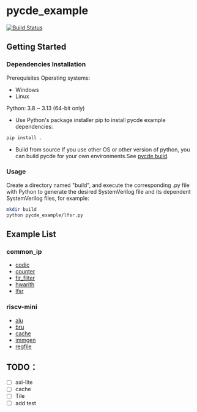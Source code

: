 # pycde_example

[![Build Status](https://github.com/Dragon-Git/pycde_example/actions/workflows/python-package.yml/badge.svg)](https://github.com/Dragon-Git/pycde_example/actions)

## Getting Started

### Dependencies Installation  
Prerequisites
Operating systems:
- Windows
- Linux 
 
Python: 3.8 ~ 3.13 (64-bit only)

- Use Python's package installer pip to install pycde example dependencies:
```bash
pip install .
```

- Build from source
If you use other OS or other version of python, you can build pycde for your own environments.See [pycde build]([docs/PyCDE/compiling.md](https://github.com/llvm/circt/blob/main/docs/PyCDE/compiling.md)).

### Usage
Create a directory named "build", and execute the corresponding .py file with Python to generate the desired SystemVerilog file and its dependent SystemVerilog files, for example:
```bash
mkdir build
python pycde_example/lfsr.py
```

## Example List  

### common_ip
- [codic](pycde_example/codic.py) 
- [counter](pycde_example/counter.py) 
- [fir_filter](pycde_example/fir_filter.py) 
- [hwarith](pycde_example/hwarith.py) 
- [lfsr](pycde_example/lfsr.py)

### riscv-mini 
- [alu](pycde_example/mini_riscv/alu.py)  
- [bru](pycde_example/mini_riscv/bru.py)  
- [cache](pycde_example/mini_riscv/cache.py)
- [immgen](pycde_example/mini_riscv/immgen.py)  
- [regfile](pycde_example/mini_riscv/regfile.py)

## TODO：
- [ ] axi-lite
- [ ] cache
- [ ] Tile
- [ ] add test 